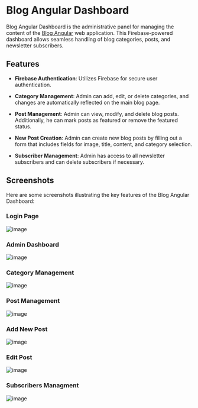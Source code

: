 # Blog Angular Dashboard

Blog Angular Dashboard is the administrative panel for managing the content of the [Blog Angular](https://github.com/Lexsak/blog-angular) web application. This Firebase-powered dashboard allows seamless handling of blog categories, posts, and newsletter subscribers.

## Features

- **Firebase Authentication**: Utilizes Firebase for secure user authentication.

- **Category Management**: Admin can add, edit, or delete categories, and changes are automatically reflected on the main blog page.

- **Post Management**: Admin can view, modify, and delete blog posts. Additionally, he can mark posts as featured or remove the featured status.

- **New Post Creation**: Admin can create new blog posts by filling out a form that includes fields for image, title, content, and category selection.

- **Subscriber Management**: Admin has access to all newsletter subscribers and can delete subscribers if necessary.

## Screenshots

Here are some screenshots illustrating the key features of the Blog Angular Dashboard:

### Login Page
![image](https://github.com/Lexsak/blog-angular-dashboard/assets/143490317/eeee8399-6087-467f-8339-ef07341a0a70)

### Admin Dashboard
![image](https://github.com/Lexsak/blog-angular-dashboard/assets/143490317/842db624-75a7-4001-a865-f79c8f3cca73)

### Category Management
![image](https://github.com/Lexsak/blog-angular-dashboard/assets/143490317/2cb529d6-f096-4c4b-817b-c9d3c014cf60)

### Post Management
![image](https://github.com/Lexsak/blog-angular-dashboard/assets/143490317/92bb5b66-9b74-4fa5-a91f-9f649ce954a0)

### Add New Post
![image](https://github.com/Lexsak/blog-angular-dashboard/assets/143490317/0b074e29-886a-4b1d-a034-be7ae22cecb3)

### Edit Post
![image](https://github.com/Lexsak/blog-angular-dashboard/assets/143490317/e06670ee-9b8a-4e51-a12b-f51d2f964ab3)

### Subscribers Managment
![image](https://github.com/Lexsak/blog-angular-dashboard/assets/143490317/1bc37c5c-4fc8-486c-ae0f-b588f37af421)

